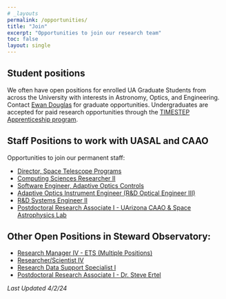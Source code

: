 ```yaml
---
# _layouts
permalink: /opportunities/
title: "Join"
excerpt: "Opportunities to join our research team"
toc: false
layout: single
---
```



## Student positions

We often have open positions for enrolled UA Graduate Students from across the University with interests in Astronomy, Optics, and Engineering. Contact [Ewan Douglas](https://www.as.arizona.edu/people/faculty/ewan-douglas) for graduate opportunities.
Undergraduates are accepted for paid research opportunities through the [TIMESTEP Apprenticeship program](https://lavinia.as.arizona.edu/~timestep/timestep-apprenticeship.html).

## Staff Positions to work with UASAL and CAAO
Opportunities to join our permanent staff:
- [Director, Space Telescope Programs](https://arizona.csod.com/ux/ats/careersite/4/home/requisition/20142?c=arizona)
- [Computing Sciences Researcher II](https://arizona.csod.com/ux/ats/careersite/4/home/requisition/15018?c=arizona)
- [Software Engineer, Adaptive Optics Controls](https://arizona.csod.com/ux/ats/careersite/4/home/requisition/19191?c=arizona)
- [Adaptive Optics Instrument Engineer (R&D Optical Engineer III)](https://arizona.csod.com/ux/ats/careersite/4/home/requisition/19088?c=arizona)
- [R&D Systems Engineer II](https://arizona.csod.com/ux/ats/careersite/4/home/requisition/14853?c=arizona)
- [Postdoctoral Research Associate I - UArizona CAAO & Space Astrophysics Lab](https://arizona.csod.com/ux/ats/careersite/4/home/requisition/18803?c=arizona)


## Other Open Positions in Steward Observatory:

- [Research Manager IV - ETS (Multiple Positions)](https://arizona.csod.com/ux/ats/careersite/4/home/requisition/18837?c=arizona)
- [Researcher/Scientist IV](https://arizona.csod.com/ux/ats/careersite/4/home/requisition/18247?c=arizona)
- [Research Data Support Specialist I](https://arizona.csod.com/ux/ats/careersite/4/home/requisition/18830?c=arizona)
- [Postdoctoral Research Associate I - Dr. Steve Ertel](https://arizona.csod.com/ux/ats/careersite/4/home/requisition/18552?c=arizona)
  

_Last Updated 4/2/24_

